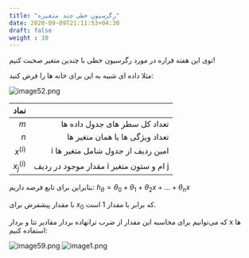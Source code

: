 ```yaml
---
title: "رگرسیون خطی چند متغیره"
date: 2020-09-09T21:11:53+04:30
draft: false
weight : 10
---
```


توی این هفته قراره در مورد رگرسیون خطی با چندین
متغیر صحبت کنیم!

مثلا داده ای شبیه به این برای خانه ها را فرض کنید:

![image52.png](../images/image52.png?width=30pc)

| نماد |  |
| ------:| -----------:|
| $m$ | تعداد کل سطر های جدول داده ها |
| $n$ | تعداد ویژگی ها یا همان متغیر ها |
| $x^{(i)}$ | i امین ردیف از جدول شامل متغیر ها |
| $x_j^{(i)}$ | مقدار موجود در ردیف i ام و ستون متغیر j |

بنابراین برای تابع فرضه داریم:   $h_\theta = \theta_0 + \theta_1 + \theta_2x + ... + \theta_nx$

با مقدار پیشفرض برای $x_0$ که برابر با مقدار $1$ است.

که می‌توانیم برای محاسبه این مقدار از ضرب ترانهاده
بردار مقادیر تتا و بردار x ها استفاده کنیم:

![image59.png](../images/image59.png?width=20pc)
![image1.png](../images/image1.png?width=23pc)
